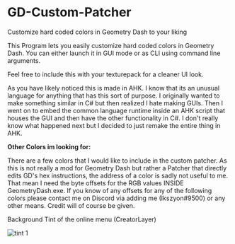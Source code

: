 # GD-Custom-Patcher
Customize hard coded colors in Geometry Dash to your liking

This Program lets you easily customize hard coded colors in Geometry Dash. You can either launch it in GUI mode or as CLI using command line arguments.

Feel free to include this with your texturepack for a cleaner UI look.


As you have likely noticed this is made in AHK.
I know that its an unusual language for anything that has this sort of purpose.
I originally wanted to make something similar in C# but then realized I hate making GUIs.
Then I went on to embed the common language runtime inside an AHK script that houses the GUI and then have the other functionality in C#.
I don't really know what happened next but I decided to just remake the entire thing in AHK.

<b>Other Colors im looking for:</b>

There are a few colors that I would like to include in the custom patcher.
As this is not really a mod for Geometry Dash but rather a Patcher that directly edits GD's hex instructions, the address of a color is sadly not useful to me.
That mean I need the byte offsets for the RGB values INSIDE GeometryDash.exe.
If you know of any offsets for any of the following colors please contact me on Discord via adding me (Ikszyon#9500) or any other means.
Credit will of course be given.

Background Tint of the online menu (CreatorLayer)

![tint 1](https://user-images.githubusercontent.com/75569094/170327603-4ec7d05b-fe6f-4c5d-9165-93fa12b0599c.png)


